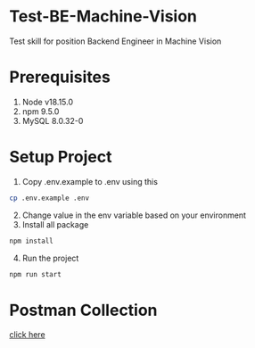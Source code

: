# Test-BE-Machine-Vision
Test skill for position Backend Engineer in Machine Vision

# Prerequisites
1. Node v18.15.0
2. npm 9.5.0
3. MySQL 8.0.32-0

# Setup Project
1. Copy .env.example to .env using this
``` bash
cp .env.example .env
```
2. Change value in the env variable based on your environment
3. Install all package
``` bash
npm install
```
4. Run the project
``` bash
npm run start
```
# Postman Collection
[click here](./Machine%20Vision.postman_collection.json)